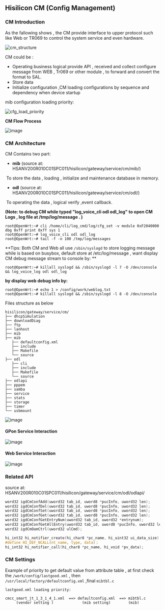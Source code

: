 

## Hisilicon CM (Config Management)

### CM Introduction

As the fallowing shows , the CM provide interface to upper protocol such like Web or TR069 to control  the system service and even hardware. 

![cm_structure](img\hisi_cm_structure.png)

CM could be :

- Operating business logical 
  provide  API  , received and collect configure message from WEB , Tr069  or other module , to forward and convert the format to SAL.
- Store data
- Initialize configuration ,CM loading configurations  by sequence and dependency  when device  startup 

mib configuration loading priority:

![cfg_load_priority](./img/cm_cfg_loading_priority.png)



**CM Flow Process**

![image](img\hi_cm_process.png)


### CM Architecture
CM Contains two part: 

- **mib** (source at:  HSANV200R010C01SPC011/hisilicon/gateway/service/cm/mib/) 

​	To store the data , loading , initialize and maintenance database in memory.

- **odl** (source at:  HSANV200R010C01SPC011/hisilicon/gateway/service/cm/odl/)

​	To operating the data , logical verify ,event callback.

**(Note:  to debug CM while typed "log_voice_cli odl odl_log" to open CM Logs , log file at /tmp/log/message . )**

```shell
root@OpenWrt:~# cli /home/cli/log_cmd/log/cfg_set -v module 0xF2040000 dbg 0xff print 0xff sys 1 
root@OpenWrt:~# log_voice_cli odl odl_log
root@OpenWrt:~# tail -f -n 100 /tmp/log/messages
```

**Tips:  Both CM and Web all use ``/sbin/syslogd`` to store logging message while is based on busybox, default store at /etc/log/message , want display CM debug message stream to console by: **

```shell
root@OpenWrt:~# killall syslogd && /sbin/syslogd -l 7 -O /dev/console && log_voice_log odl odl_log
```

**by display web debug info by:**

```shell
root@OpenWrt:~# echo 1 > /config/work/weblog.txt
root@OpenWrt:~# killall syslogd && /sbin/syslogd -l 8 -O /dev/console
```

Files structure  as below

```shell
hisilicon/gateway/service/cm/
├── dhcpSimulation
├── downloadDiag
├── ftp
├── lanhost
├── mib
├── mib
   ├── defaultconfig.xml
   ├── include
   ├── Makefile
   └── source
├── odl
   ├── cli
   ├── include
   ├── Makefile
   └── source
├── odlapi
├── pppem
├── samba
├── service
├── stats
├── storage
├── timer
└── usbmount
```
![image](img\hi_cm_structure.png)





#### GPon Service Interaction

![image](img\hi_cm.png)

#### Web Service Interaction

![image](img\hi_cm2.png)

### Related API

source at: HSANV200R010C01SPC011/hisilicon/gateway/service/cm/odl/odlapi/

```c
word32 igdCmConfAdd(uword32 tab_id, uword8 *pucInfo, uword32 len);
word32 igdCmConfDel(uword32 tab_id, uword8 *pucInfo, uword32 len); 
word32 igdCmConfSet(uword32 tab_id, uword8 *pucInfo, uword32 len); 
word32 igdCmConfGet(uword32 tab_id, uword8 *pucInfo, uword32 len); 
word32 igdCmConfGetEntryNum(uword32 tab_id, uword32 *entrynum); 
word32 igdCmConfGetAllEntry(uword32 tab_id, uword8 *pucInfo, uword32 len); 
word32 igdCmOamCtrl(uword32 ulCmd); 

hi_int32 hi_notifier_create(hi_char8 *pc_name, hi_uint32 ui_data_size)； 
#define HI_DEF_NCALL(nt_name, type, data)； 
hi_int32 hi_notifier_call(hi_char8 *pc_name, hi_void *pv_data); 
```



### CM Settings

Example of priority to  get default value from attribute table ,   at first check the ``/work/config/lastgood.xml`` , then ``/usr/local/factory/defaultconfig.xml`` ,final  ``mibtbl.c``


```text
lastgood.xml loading priority:

cmcc_smart_jt_1_3_1_4_1.xml  ==> defaultconfig.xml  ==> mibtbl.c
	 (vendor setting )             (mib setting)  		(mib)
```

